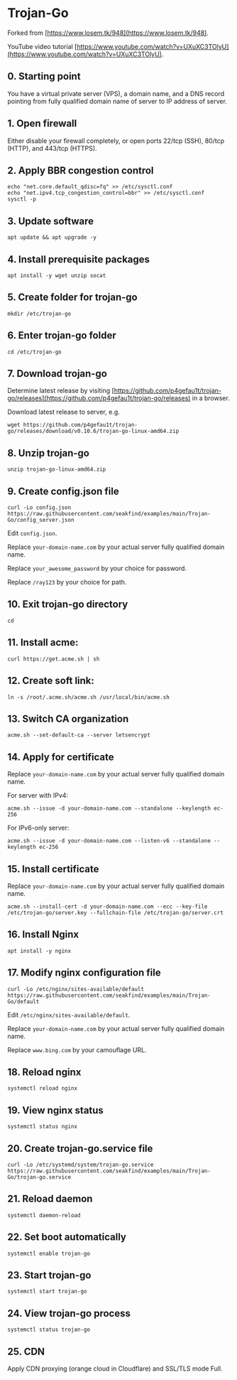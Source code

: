 # Trojan-Go

Forked from [https://www.losem.tk/948](https://www.losem.tk/948).

YouTube video tutorial [https://www.youtube.com/watch?v=UXuXC3TOlyU](https://www.youtube.com/watch?v=UXuXC3TOlyU).

## 0. Starting point

You have a virtual private server (VPS), a domain name, and a DNS record pointing from fully qualified domain name of server to IP address of server.

## 1. Open firewall

Either disable your firewall completely, or open ports 22/tcp (SSH), 80/tcp (HTTP), and 443/tcp (HTTPS).

## 2. Apply BBR congestion control

```
echo "net.core.default_qdisc=fq" >> /etc/sysctl.conf
echo "net.ipv4.tcp_congestion_control=bbr" >> /etc/sysctl.conf
sysctl -p
```

## 3. Update software

```
apt update && apt upgrade -y
```

## 4. Install prerequisite packages

```
apt install -y wget unzip socat
```

## 5. Create folder for trojan-go

```
mkdir /etc/trojan-go
```

## 6. Enter trojan-go folder

```
cd /etc/trojan-go
```

## 7. Download trojan-go

Determine latest release by visiting [https://github.com/p4gefau1t/trojan-go/releases](https://github.com/p4gefau1t/trojan-go/releases) in a browser.

Download latest release to server, e.g. 

```
wget https://github.com/p4gefau1t/trojan-go/releases/download/v0.10.6/trojan-go-linux-amd64.zip
```

## 8. Unzip trojan-go

```
unzip trojan-go-linux-amd64.zip
```

## 9. Create config.json file

```
curl -Lo config.json https://raw.githubusercontent.com/seakfind/examples/main/Trojan-Go/config_server.json
```

Edit `config.json`.

Replace `your-domain-name.com` by your actual server fully qualified domain name.

Replace `your_awesome_password` by your choice for password.

Replace `/ray123` by your choice for path.

## 10. Exit trojan-go directory

```
cd
```

## 11. Install acme:

```
curl https://get.acme.sh | sh
```

## 12. Create soft link:

```
ln -s /root/.acme.sh/acme.sh /usr/local/bin/acme.sh
```

## 13. Switch CA organization

```
acme.sh --set-default-ca --server letsencrypt
```

## 14. Apply for certificate

Replace `your-domain-name.com` by your actual server fully qualified domain name.

For server with IPv4:

```
acme.sh --issue -d your-domain-name.com --standalone --keylength ec-256
```

For IPv6-only server:

```
acme.sh --issue -d your-domain-name.com --listen-v6 --standalone --keylength ec-256
```

## 15. Install certificate

Replace `your-domain-name.com` by your actual server fully qualified domain name.

```
acme.sh --install-cert -d your-domain-name.com --ecc --key-file /etc/trojan-go/server.key --fullchain-file /etc/trojan-go/server.crt
```

## 16. Install Nginx

```
apt install -y nginx
```

## 17. Modify nginx configuration file

```
curl -Lo /etc/nginx/sites-available/default https://raw.githubusercontent.com/seakfind/examples/main/Trojan-Go/default
```

Edit `/etc/nginx/sites-available/default`.

Replace `your-domain-name.com` by your actual server fully qualified domain name.

Replace `www.bing.com` by your camouflage URL.

## 18. Reload nginx

```
systemctl reload nginx
```

## 19. View nginx status

```
systemctl status nginx
```

## 20. Create trojan-go.service file

```
curl -Lo /etc/systemd/system/trojan-go.service https://raw.githubusercontent.com/seakfind/examples/main/Trojan-Go/trojan-go.service
```

## 21. Reload daemon

```
systemctl daemon-reload
```

## 22. Set boot automatically

```
systemctl enable trojan-go
```

## 23. Start trojan-go

```
systemctl start trojan-go
```

## 24. View trojan-go process

```
systemctl status trojan-go
```

## 25. CDN

Apply CDN proxying (orange cloud in Cloudflare) and SSL/TLS mode Full.
